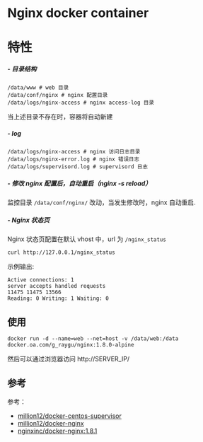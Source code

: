 # Nginx docker container

# 特性

##### - 目录结构
```
/data/www # web 目录
/data/conf/nginx # nginx 配置目录
/data/logs/nginx-access # nginx access-log 目录
```
当上述目录不存在时，容器将自动新建

##### - log

```
/data/logs/nginx-access # nginx 访问日志目录
/data/logs/nginx-error.log # nginx 错误日志
/data/logs/supervisord.log # supervisord 日志
```

##### - 修改 nginx 配置后，自动重启（nginx -s reload）

监控目录 `/data/conf/nginx/` 改动，当发生修改时，nginx 自动重启.

##### - Nginx 状态页

Nginx 状态页配置在默认 vhost 中，url 为 `/nginx_status`
```
curl http://127.0.0.1/nginx_status
```
示例输出:  
```
Active connections: 1 
server accepts handled requests
11475 11475 13566 
Reading: 0 Writing: 1 Waiting: 0
```


## 使用

```
docker run -d --name=web --net=host -v /data/web:/data docker.oa.com/g_raygu/nginx:1.8.0-alpine
```

然后可以通过浏览器访问 http://SERVER_IP/

## 参考
参考：
- [million12/docker-centos-supervisor](https://github.com/million12/docker-centos-supervisor)
- [million12/docker-nginx](https://github.com/million12/docker-nginx)
- [nginxinc/docker-nginx:1.8.1](https://github.com/nginxinc/docker-nginx/blob/1.8.1/stable/alpine/Dockerfile)
